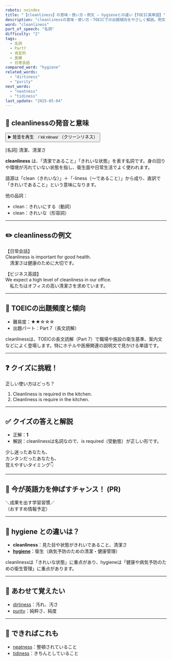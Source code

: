 ```yaml
---
robots: noindex
title: "【cleanliness】の意味・使い方・例文 ― hygieneとの違い【TOEIC英単語】"
description: "cleanlinessの意味・使い方・TOEICでの出題傾向をやさしく解説。例文・クイズ付きでhygieneとの違いもわかりやすく学べます。"
word: "cleanliness"
part_of_speech: "名詞"
difficulty: "2"
tags:
  - 名詞
  - Part7
  - 肯定的
  - 医療
  - 日常会話
compared_word: "hygiene"
related_words:
  - "dirtiness"
  - "purity"
next_words:
  - "neatness"
  - "tidiness"
last_update: "2025-05-04"
---
```


## 🔰 cleanlinessの発音と意味

<button class="play-audio" onclick="playTTS('cleanliness')">
  <span class="play-audio-main">
    ▶️ 発音を再生　/ˈkliːnlinəs/
  </span>
  <span class="play-audio-sub">
    （クリーンリネス）
  </span>
</button>

[名詞] 清潔、清潔さ

**cleanliness** は、「清潔であること」「きれいな状態」を表す名詞です。身の回りや環境が汚れていない状態を指し、衛生面や日常生活でよく使われます。

語源は「clean（きれいな）」＋「-liness（～であること）」から成り、直訳で「きれいであること」という意味になります。

他の品詞：  
- clean：きれいにする（動詞）
- clean：きれいな（形容詞）

---

## ✏️ cleanlinessの例文

【日常会話】  
Cleanliness is important for good health.  
　清潔さは健康のために大切です。

【ビジネス英語】  
We expect a high level of cleanliness in our office.  
　私たちはオフィスの高い清潔さを求めています。

---

## 🎯 TOEICの出題頻度と傾向

- 難易度：★★☆☆☆
- 出題パート：Part 7（長文読解）

cleanlinessは、TOEICの長文読解（Part 7）で職場や施設の衛生基準、案内文などによく登場します。特にホテルや医療関連の説明文で見かける単語です。

---

## ❓ クイズに挑戦！

正しい使い方はどっち？

1. Cleanliness is required in the kitchen.  
2. Cleanliness is require in the kitchen.

---

## ✅ クイズの答えと解説

- 正解：**1**
- 解説：cleanlinessは名詞なので、is required（受動態）が正しい形です。

少し迷ったあなたも、  
カンタンだったあなたも、  
覚えやすいタイミング👇️

---

## 🚀 今が英語力を伸ばすチャンス！ (PR)

<div class="info-center">
＼成果を出す学習習慣／<br>  
（おすすめ情報予定）
</div>

---

## 🤔  hygiene との違いは？

- **cleanliness**：見た目や状態がきれいであること、清潔さ
- **[hygiene](/hygiene)**：衛生（病気予防のための清潔・健康管理）

cleanlinessは「きれいな状態」に重点があり、hygieneは「健康や病気予防のための衛生管理」に重点があります。

---

## 🧩 あわせて覚えたい

- [dirtiness](/dirtiness)：汚れ、汚さ
- [purity](/purity)：純粋さ、純度

---

## 📖 できればこれも

- [neatness](/neatness)：整頓されていること
- [tidiness](/tidiness)：きちんとしていること

<!-- cvid: aid31_bid26 -->
